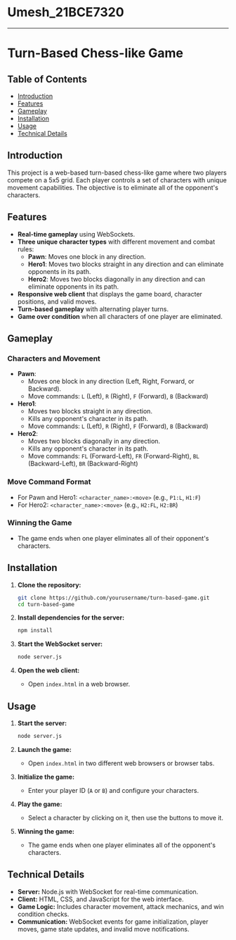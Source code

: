 # Umesh_21BCE7320

---

# Turn-Based Chess-like Game

## Table of Contents
- [Introduction](#introduction)
- [Features](#features)
- [Gameplay](#gameplay)
- [Installation](#installation)
- [Usage](#usage)
- [Technical Details](#technical-details)

## Introduction
This project is a web-based turn-based chess-like game where two players compete on a 5x5 grid. Each player controls a set of characters with unique movement capabilities. The objective is to eliminate all of the opponent's characters.

## Features
- **Real-time gameplay** using WebSockets.
- **Three unique character types** with different movement and combat rules:
  - **Pawn**: Moves one block in any direction.
  - **Hero1**: Moves two blocks straight in any direction and can eliminate opponents in its path.
  - **Hero2**: Moves two blocks diagonally in any direction and can eliminate opponents in its path.
- **Responsive web client** that displays the game board, character positions, and valid moves.
- **Turn-based gameplay** with alternating player turns.
- **Game over condition** when all characters of one player are eliminated.

## Gameplay

### Characters and Movement
- **Pawn**:
  - Moves one block in any direction (Left, Right, Forward, or Backward).
  - Move commands: `L` (Left), `R` (Right), `F` (Forward), `B` (Backward)
- **Hero1**:
  - Moves two blocks straight in any direction.
  - Kills any opponent's character in its path.
  - Move commands: `L` (Left), `R` (Right), `F` (Forward), `B` (Backward)
- **Hero2**:
  - Moves two blocks diagonally in any direction.
  - Kills any opponent's character in its path.
  - Move commands: `FL` (Forward-Left), `FR` (Forward-Right), `BL` (Backward-Left), `BR` (Backward-Right)

### Move Command Format
- For Pawn and Hero1: `<character_name>:<move>` (e.g., `P1:L`, `H1:F`)
- For Hero2: `<character_name>:<move>` (e.g., `H2:FL`, `H2:BR`)

### Winning the Game
- The game ends when one player eliminates all of their opponent's characters.

## Installation
1. **Clone the repository:**
   ```bash
   git clone https://github.com/yourusername/turn-based-game.git
   cd turn-based-game
   ```

2. **Install dependencies for the server:**
   ```bash
   npm install
   ```

3. **Start the WebSocket server:**
   ```bash
   node server.js
   ```

4. **Open the web client:**
   - Open `index.html` in a web browser.

## Usage

1. **Start the server:**
   ```bash
   node server.js
   ```

2. **Launch the game:**
   - Open `index.html` in two different web browsers or browser tabs.

3. **Initialize the game:**
   - Enter your player ID (`A` or `B`) and configure your characters.

4. **Play the game:**
   - Select a character by clicking on it, then use the buttons to move it.

5. **Winning the game:**
   - The game ends when one player eliminates all of the opponent's characters.

## Technical Details
- **Server:** Node.js with WebSocket for real-time communication.
- **Client:** HTML, CSS, and JavaScript for the web interface.
- **Game Logic:** Includes character movement, attack mechanics, and win condition checks.
- **Communication:** WebSocket events for game initialization, player moves, game state updates, and invalid move notifications.
